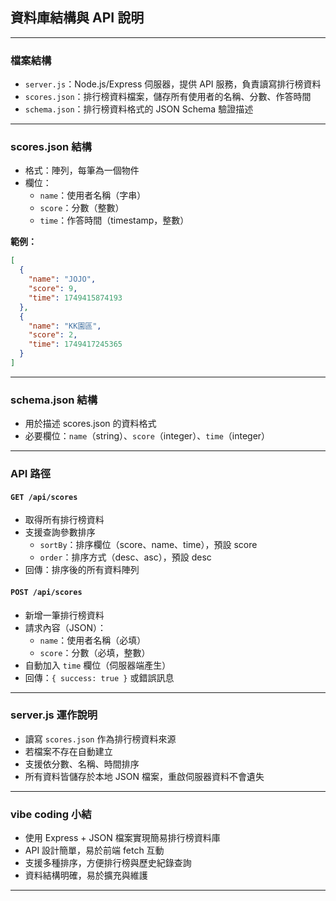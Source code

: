 ## **資料庫結構與 API 說明**

---

### **檔案結構**

- `server.js`：Node.js/Express 伺服器，提供 API 服務，負責讀寫排行榜資料
- `scores.json`：排行榜資料檔案，儲存所有使用者的名稱、分數、作答時間
- `schema.json`：排行榜資料格式的 JSON Schema 驗證描述

---

### **scores.json 結構**

- 格式：陣列，每筆為一個物件
- 欄位：
    - `name`：使用者名稱（字串）
    - `score`：分數（整數）
    - `time`：作答時間（timestamp，整數）

**範例：**
```json
[
  {
    "name": "JOJO",
    "score": 9,
    "time": 1749415874193
  },
  {
    "name": "KK園區",
    "score": 2,
    "time": 1749417245365
  }
]
```

---

### **schema.json 結構**

- 用於描述 scores.json 的資料格式
- 必要欄位：`name`（string）、`score`（integer）、`time`（integer）

---

### **API 路徑**

#### `GET /api/scores`

- 取得所有排行榜資料
- 支援查詢參數排序
    - `sortBy`：排序欄位（score、name、time），預設 score
    - `order`：排序方式（desc、asc），預設 desc
- 回傳：排序後的所有資料陣列

#### `POST /api/scores`

- 新增一筆排行榜資料
- 請求內容（JSON）：
    - `name`：使用者名稱（必填）
    - `score`：分數（必填，整數）
- 自動加入 `time` 欄位（伺服器端產生）
- 回傳：`{ success: true }` 或錯誤訊息

---

### **server.js 運作說明**

- 讀寫 `scores.json` 作為排行榜資料來源
- 若檔案不存在自動建立
- 支援依分數、名稱、時間排序
- 所有資料皆儲存於本地 JSON 檔案，重啟伺服器資料不會遺失

---

### **vibe coding 小結**

- 使用 Express + JSON 檔案實現簡易排行榜資料庫
- API 設計簡單，易於前端 fetch 互動
- 支援多種排序，方便排行榜與歷史紀錄查詢
- 資料結構明確，易於擴充與維護

---
